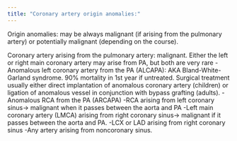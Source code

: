 ```yaml
---
title: "Coronary artery origin anomalies:"
---
```

Origin anomalies: may be always malignant (if arising from the pulmonary artery) or potentially malignant (depending on the course).

Coronary artery arising from the pulmonary artery: malignant. Either the left or right main coronary artery may arise from PA, but both are very rare
-Anomalous left coronary artery from the PA (ALCAPA): AKA Bland-White-Garland syndrome. 
90% mortality in 1st year if untreated. Surgical treatment usually either direct implantation of anomalous coronary artery (children) or ligation of anomalous vessel in conjunction with bypass grafting (adults).
-Anomalous RCA from the PA (ARCAPA)
-RCA arising from left coronary sinus&#8594; malignant when it passes between the aorta and PA
-Left main coronary artery (LMCA) arising from right coronary sinus&#8594; malignant if it passes between the aorta and PA.
-LCX or LAD arising from right coronary sinus
-Any artery arising from noncoronary sinus.

